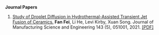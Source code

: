 **Journal Papers**
1. [Study of Droplet Diffusion in Hydrothermal-Assisted Transient Jet Fusion of Ceramics.](https://asmedigitalcollection.asme.org/manufacturingscience/article-abstract/143/5/051001/1086995/Study-of-Droplet-Diffusion-in-Hydrothermal?redirectedFrom=fulltext)
**Fan Fei**, Li He, Levi Kirby, Xuan Song. Journal of Manufacturing Science and Engineering 143 (5), 051001, 2021. [[PDF]]()